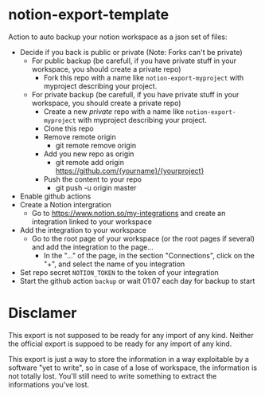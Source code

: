 # notion-export-template

Action to auto backup your notion workspace as a json set of files:
* Decide if you back is public or private (Note: Forks can't be private)
    * For public backup (be carefull, if you have private stuff in your workspace, you should create a private repo)
        * Fork this repo with a name like `notion-export-myproject` with myproject describing your project.
    * For private backup (be carefull, if you have private stuff in your workspace, you should create a private repo)
        * Create a new *private* repo with a name like `notion-export-myproject` with myproject describing your project.
        * Clone this repo
        * Remove remote origin
            * git remote remove origin
        * Add you new repo as origin
            * git remote add origin https://github.com/{yourname}/{yourproject}
        * Push the content to your repo
            * git push -u origin master
* Enable github actions
* Create a Notion intergration
    * Go to https://www.notion.so/my-integrations and create an integration linked to your workspace
* Add the integration to your workspace
    * Go to the root page of your workspace (or the root pages if several) and add the integration to the page...
        * In the "..." of the page, in the section "Connections", click on the "+", and select the name of you integration
* Set repo secret `NOTION_TOKEN` to the token of your integration
* Start the github action `backup` or wait 01:07 each day for backup to start

# Disclamer

This export is not supposed to be ready for any import of any kind.
Neither the official export is suppoed to be ready for any import of any kind.

This export is just a way to store the information in a way exploitable by a software "yet to write", so in case of a lose of workspace, the information is not totally lost. You'll still need to write something to extract the informations you've lost.